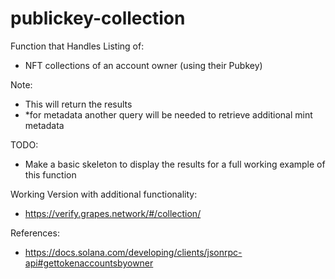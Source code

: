 # publickey-collection
Function that Handles Listing of:
- NFT collections of an account owner (using their Pubkey)

Note:
- This will return the results
- *for metadata another query will be needed to retrieve additional mint metadata

TODO:
- Make a basic skeleton to display the results for a full working example of this function

Working Version with additional functionality:
- https://verify.grapes.network/#/collection/

References:
- https://docs.solana.com/developing/clients/jsonrpc-api#gettokenaccountsbyowner
